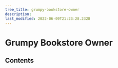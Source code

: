 ```yaml
---
tree_title: grumpy-bookstore-owner
description: 
last_modified: 2022-06-09T21:23:28.2328
---
```


# Grumpy Bookstore Owner

## Contents
